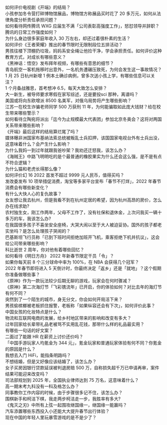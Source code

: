 如何评价电视剧《开端》的结局？  
小孩参加冬令营打碎博物馆展品，博物馆方称展品买时花了 20 多万元，如何从法律角度分析责任承担问题？  
如何看待网传腾讯 WXG 应届生不满「公司表彰高强度工作」，怒怼领导并辞职？腾讯的日常工作强度如何？  
为什么身边很多家庭年收入 30 万左右，却还过着很朴素的生活？  
如何评价《王者荣耀》推出的春节限时无限制段位五排活动？  
男孩往楼下顶棚扔垃圾，妈妈系安全绳让他捡干净，学会承担责任。如何评价这种教育方式，对成长有哪些意义？  
《黑神话：悟空》发布拜年视频，有哪些有意思的细节？  
青岛航空一客机拖移时出意外，一名机务遭碾压致死，为何会发生这一事故情况？  
1 月 25 日杭州新增 1 例本土确诊病例，曾多次送小孩上学，有哪些信息可以关注？  
1 个月备战雅思，首考想冲 6.5，每天大致怎么安排？  
大一新生，被导师要求寒假在家写综述，还是要投sci 那种，离谱吗？  
美国或将向东欧增派 8500 名美军，对俄乌局势将产生哪些影响？  
江苏一在校生诈骗老师同学 500 万获刑 11 年，为何能骗取如此庞大钱财？给在校生带来哪些警示？  
如何看待立陶宛将派出「迄今为止规模最大代表团」参加北京冬奥会？这将对两国关系带来哪些影响？  
《开端》最后这样的结局算烂尾了吗？  
媒体曝非洲国家布基纳法索总统被叛乱士兵扣押，该国国家电视台外有士兵出没，这意味着什么？会产生什么影响？  
为什么我妈一到过年就跟我爸吵架？我劝还迁怒我，该怎么办？  
《海贼王》中路飞明明吃的是个最普通的橡胶果实为什么还会这么强，是不是有点不符合逻辑？  
为什么猫和老虎长得那么像？  
如何评价幻 16 2022 首发不超过 9999 元人民币，值得买吗？  
发改委发布 10 项举措促消费，淘宝等多家平台宣布「春节不打烊」，2022 年春节消费会有哪些新变化？  
有什么大快人心的复仇故事？  
女友想让我去杭州，但是我看不到在杭州定居的希望，因为杭州高昂的房价，怎么办在线求助?  
农村独生女，刚工作两年，父母不工作了，没有社保和退休金，上次问我买一辆十多万的车，我该怎么办?  
在我国很多孩子不喜坐安全座椅，大哭大闹以至于大人被迫妥协。国外的孩子都老实坐吗？是怎么处理孩子哭闹的？  
巴基斯坦飞行员称「已到下班时间拒绝加班开飞机，乘客拒绝下机并抗议」，这会给公司带来哪些影响？  
科比逝世 2 周年，你对他有着哪些回忆？  
如何看待《明日方舟》 2022 年新春节限定干员「令」？  
如果你每天前 8 个三分球命中率为 100%，在 NBA 会获得几个冠军？  
2022 年春节即将进入 5 天倒计时，你最终决定「返乡」还是「就地」？这个假期你准备做哪些事？  
《原神》作为一款玩法较少后期无聊的游戏，玩家会在何时骤减？  
《原神》第二次海灯节「飞彩镌流年」已开启，你的体验如何？对比去年的海灯节有何不同？  
突然到了一个陌生的城市，身无分文，你会如何开局活下来？  
男孩偷槟榔被老板抓住报警，老板称「如果纵容还会有下次」，如何评价此事？  
中国女孩的化妆特点是什么？  
物流和互联网电商的发展，给乡村地区带来的影响和改变有多大？  
过年回家给长辈带礼品老被骂不实用乱花钱，那带什么样的礼品最实用？  
有哪些一句话的好文案？  
二面过了能跟 HR 在薪资上讨价还价吗？  
「中国手游玩家人均氪金为 344 元」，氪金玩家和普通玩家体验有何不同？你氪金的原因是什么？  
我想去入门 HiFi，能指条明路吗？  
不想结婚，但是又好像应该结婚了，该怎么办？  
女子买房因银行贷款延误被判退房赔 500 万，自称损失超千万已申请再审，案件结果可能迎来改变吗？  
司法部规划到 2025 年，全国执业律师达到 75 万名，这意味着什么？  
高一期末考九科没有一科及格怎么办？  
同事教你工作内容的时候，由于步骤很多记不住，该怎么办？  
围棋新手和柯洁下棋，我走两步柯洁走一步，我胜率有多大?  
《鬼灭之刃》中所有上弦一起围攻继国缘一，继国缘一能赢吗？  
汽车添置哪些东西投入小还能大大提升春节出行体验？  
现在中国的年轻人里玩暴雪游戏的是不是少了？  
